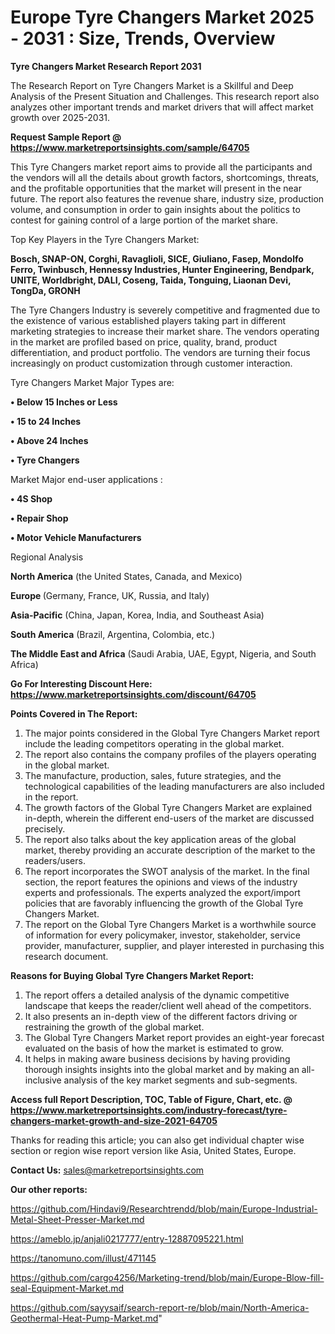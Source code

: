# Europe Tyre Changers Market 2025 - 2031 : Size, Trends, Overview

<strong>Tyre Changers Market Research Report 2031</strong>

The Research Report on Tyre Changers Market is a Skillful and Deep Analysis of the Present Situation and Challenges. This research report also analyzes other important trends and market drivers that will affect market growth over 2025-2031.

<strong>Request Sample Report @ <a href=https://www.marketreportsinsights.com/sample/64705>https://www.marketreportsinsights.com/sample/64705</a></strong>

This Tyre Changers market report aims to provide all the participants and the vendors will all the details about growth factors, shortcomings, threats, and the profitable opportunities that the market will present in the near future. The report also features the revenue share, industry size, production volume, and consumption in order to gain insights about the politics to contest for gaining control of a large portion of the market share.

Top Key Players in the Tyre Changers Market:

<strong>Bosch, SNAP-ON, Corghi, Ravaglioli, SICE, Giuliano, Fasep, Mondolfo Ferro, Twinbusch, Hennessy Industries, Hunter Engineering, Bendpark, UNITE, Worldbright, DALI, Coseng, Taida, Tonguing, Liaonan Devi, TongDa, GRONH</strong>

The Tyre Changers Industry is severely competitive and fragmented due to the existence of various established players taking part in different marketing strategies to increase their market share. The vendors operating in the market are profiled based on price, quality, brand, product differentiation, and product portfolio. The vendors are turning their focus increasingly on product customization through customer interaction.

Tyre Changers Market Major Types are:

<strong>• Below 15 Inches or Less

• 15 to 24 Inches

• Above 24 Inches

• Tyre Changers</strong>

Market Major end-user applications :

<strong>• 4S Shop

• Repair Shop

• Motor Vehicle Manufacturers</strong>

Regional Analysis

</u><strong><b>North America</b></strong> (the United States, Canada, and Mexico)

<strong><b>Europe </b></strong>(Germany, France, UK, Russia, and Italy)

<strong><b>Asia-Pacific</b></strong> (China, Japan, Korea, India, and Southeast Asia)

<strong><b>South America</b></strong> (Brazil, Argentina, Colombia, etc.)

<strong><b>The Middle East and Africa</b></strong> (Saudi Arabia, UAE, Egypt, Nigeria, and South Africa)

<strong>Go For Interesting Discount Here: <a href=https://www.marketreportsinsights.com/discount/64705>https://www.marketreportsinsights.com/discount/64705</a></strong>

<strong>Points Covered in The Report:</strong>
<ol>
  <li>The major points considered in the Global Tyre Changers Market report include the leading competitors operating in the global market.</li>
  <li>The report also contains the company profiles of the players operating in the global market.</li>
  <li>The manufacture, production, sales, future strategies, and the technological capabilities of the leading manufacturers are also included in the report.</li>
  <li>The growth factors of the Global Tyre Changers Market are explained in-depth, wherein the different end-users of the market are discussed precisely.</li>
  <li>The report also talks about the key application areas of the global market, thereby providing an accurate description of the market to the readers/users.</li>
  <li>The report incorporates the SWOT analysis of the market. In the final section, the report features the opinions and views of the industry experts and professionals. The experts analyzed the export/import policies that are favorably influencing the growth of the Global Tyre Changers Market.</li>
  <li>The report on the Global Tyre Changers Market is a worthwhile source of information for every policymaker, investor, stakeholder, service provider, manufacturer, supplier, and player interested in purchasing this research document.</li>
</ol>
<strong>Reasons for Buying Global Tyre Changers Market Report:</strong>

<ol>
  <li>The report offers a detailed analysis of the dynamic competitive landscape that keeps the reader/client well ahead of the competitors.</li>
  <li>It also presents an in-depth view of the different factors driving or restraining the growth of the global market.</li>
  <li>The Global Tyre Changers Market report provides an eight-year forecast evaluated on the basis of how the market is estimated to grow.</li>
  <li>It helps in making aware business decisions by having providing thorough insights insights into the global market and by making an all-inclusive analysis of the key market segments and sub-segments.</li>
</ol>
<strong>Access full Report Description, TOC, Table of Figure, Chart, etc. @ <a href=https://www.marketreportsinsights.com/industry-forecast/tyre-changers-market-growth-and-size-2021-64705>https://www.marketreportsinsights.com/industry-forecast/tyre-changers-market-growth-and-size-2021-64705</a></strong>


Thanks for reading this article; you can also get individual chapter wise section or region wise report version like Asia, United States, Europe.

<strong>Contact Us:</strong>
sales@marketreportsinsights.com

<strong>Our other reports:</strong>

<a href=https://github.com/Hindavi9/Researchtrendd/blob/main/Europe-Industrial-Metal-Sheet-Presser-Market.md>https://github.com/Hindavi9/Researchtrendd/blob/main/Europe-Industrial-Metal-Sheet-Presser-Market.md</a>

<a href=https://ameblo.jp/anjali0217777/entry-12887095221.html>https://ameblo.jp/anjali0217777/entry-12887095221.html</a>

<a href=https://tanomuno.com/illust/471145>https://tanomuno.com/illust/471145</a>

<a href=https://github.com/cargo4256/Marketing-trend/blob/main/Europe-Blow-fill-seal-Equipment-Market.md>https://github.com/cargo4256/Marketing-trend/blob/main/Europe-Blow-fill-seal-Equipment-Market.md</a>

<a href=https://github.com/sayysaif/search-report-re/blob/main/North-America-Geothermal-Heat-Pump-Market.md>https://github.com/sayysaif/search-report-re/blob/main/North-America-Geothermal-Heat-Pump-Market.md</a>"
